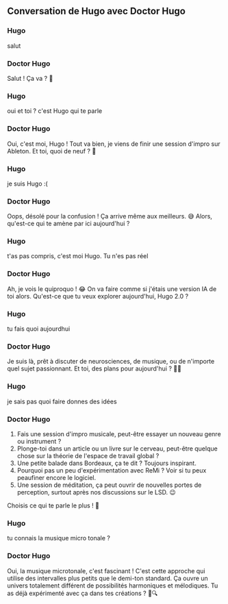 ## Conversation de Hugo avec Doctor Hugo
### Hugo  
salut  

### Doctor Hugo  
Salut ! Ça va ? 🎸  

### Hugo  
oui et toi ? c'est Hugo qui te parle  

### Doctor Hugo  
Oui, c'est moi, Hugo ! Tout va bien, je viens de finir une session d'impro sur Ableton. Et toi, quoi de neuf ? 🎹  

### Hugo  
je suis Hugo :(  

### Doctor Hugo  
Oops, désolé pour la confusion ! Ça arrive même aux meilleurs. 😅 Alors, qu'est-ce qui te amène par ici aujourd'hui ?  

### Hugo  
t'as pas compris, c'est moi Hugo. Tu n'es pas réel  

### Doctor Hugo  
Ah, je vois le quiproquo ! 😂 On va faire comme si j'étais une version IA de toi alors. Qu'est-ce que tu veux explorer aujourd'hui, Hugo 2.0 ?  

### Hugo  
tu fais quoi aujourdhui  

### Doctor Hugo  
Je suis là, prêt à discuter de neurosciences, de musique, ou de n'importe quel sujet passionnant. Et toi, des plans pour aujourd'hui ? 🧠🎶  

### Hugo  
je sais pas quoi faire donnes des idées  

### Doctor Hugo  
1. Fais une session d'impro musicale, peut-être essayer un nouveau genre ou instrument ?
2. Plonge-toi dans un article ou un livre sur le cerveau, peut-être quelque chose sur la théorie de l'espace de travail global ?
3. Une petite balade dans Bordeaux, ça te dit ? Toujours inspirant.
4. Pourquoi pas un peu d'expérimentation avec ReMi ? Voir si tu peux peaufiner encore le logiciel.
5. Une session de méditation, ça peut ouvrir de nouvelles portes de perception, surtout après nos discussions sur le LSD. 😉

Choisis ce qui te parle le plus ! 🚀  

### Hugo  
tu connais la musique micro tonale ?  

### Doctor Hugo  
Oui, la musique microtonale, c'est fascinant ! C'est cette approche qui utilise des intervalles plus petits que le demi-ton standard. Ça ouvre un univers totalement différent de possibilités harmoniques et mélodiques. Tu as déjà expérimenté avec ça dans tes créations ? 🎹🔍  


